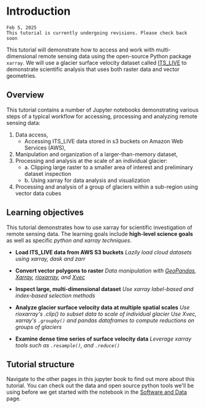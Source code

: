 # Introduction

```{important}
Feb 5, 2025
This tutorial is currently undergoing revisions. Please check back soon
```

This tutorial will demonstrate how to access and work with multi-dimensional remote sensing data using the open-source Python package `xarray`. We will use a glacier surface velocity dataset called [ITS_LIVE](https://its-live.jpl.nasa.gov/) to demonstrate scientific analysis that uses both raster data and vector geometries.

## Overview

This tutorial contains a number of Jupyter notebooks demonstrating various steps of a typical workflow for accessing, processing and analyzing remote sensing data:
1) Data access,
    - Accessing ITS_LIVE data stored in s3 buckets on Amazon Web Services (AWS),
2) Manipulation and organization of a larger-than-memory dataset,
2) Processing and analysis at the scale of an individual glacier:
    - a. Clipping large raster to a smaller area of interest and preliminary dataset inspection
    - b. Using xarray for data analysis and visualization
3) Processing and analysis of a group of glaciers within a sub-region using vector data cubes

## Learning objectives
This tutorial demonstrates how to use xarray for scientific investigation of remote sensing data. The learning goals include **high-level science goals** as well as specific *python and xarray techniques*.

* **Load ITS_LIVE data from AWS S3 buckets**
*Lazily load cloud datasets using xarray, dask and zarr*

* **Convert vector polygons to raster**
*Data manipulation with [GeoPandas](https://geopandas.org/en/stable/), [Xarray](https://docs.xarray.dev/en/stable/), [rioxarray](https://corteva.github.io/rioxarray/stable/), and [Xvec](https://xvec.readthedocs.io/en/stable/)*

* **Inspect large, multi-dimensional dataset**
*Use xarray label-based and index-based selection methods*

* **Analyze glacier surface velocity data at multiple spatial scales**
*Use rioxarray's .clip() to subset data to scale of individual glacier*
*Use Xvec, xarray's `.groupby()` and pandas dataframes to compute reductions on groups of glaciers*

* **Examine dense time series of surface velocity data**
*Leverage xarray tools such as `.resample()`, and `.reduce()`*

## Tutorial structure
Navigate to the other pages in this jupyter book to find out more about this tutorial. You can check out the data and open source python tools we'll be using before we get started with the notebook in the [Software and Data](software_and_data.ipynb) page.

```{tableofcontents}
```
